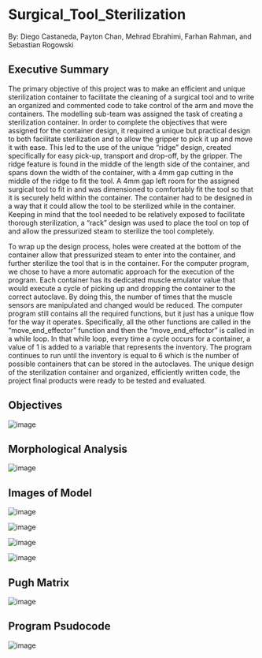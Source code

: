 # Surgical_Tool_Sterilization

By: Diego Castaneda, Payton Chan, Mehrad Ebrahimi, Farhan Rahman, and Sebastian Rogowski

## Executive Summary

The primary objective of this project was to make an efficient and unique sterilization container to facilitate the cleaning of a surgical tool and to write an organized and commented code to take control of the arm and move the containers. The modelling sub-team was assigned the task of creating a sterilization container. In order to complete the objectives that were assigned for the container design, it required a unique but practical design to both facilitate sterilization and to allow the gripper to pick it up and move it with ease. This led to the use of the unique “ridge” design, created specifically for easy pick-up, transport and drop-off, by the gripper. The ridge feature is found in the middle of the length side of the container, and spans down the width of the container, with a 4mm gap cutting in the middle of the ridge to fit the tool. A 4mm gap left room for the assigned surgical tool to fit in and was dimensioned to comfortably fit the tool so that it is securely held within the container. The container had to be designed in a way that it could allow the tool to be sterilized while in the container. Keeping in mind that the tool needed to be relatively exposed to facilitate thorough sterilization, a “rack” design was used to place the tool on top of and allow the pressurized steam to sterilize the tool completely. 

To wrap up the design process, holes were created at the bottom of the container allow that pressurized steam to enter into the container, and further sterilize the tool that is in the container. For the computer program, we chose to have a more automatic approach for the execution of the program. Each container has its dedicated muscle emulator value that would execute a cycle of picking up and dropping the container to the correct autoclave. By doing this, the number of times that the muscle sensors are manipulated and changed would be reduced. The computer program still contains all the required functions, but it just has a unique flow for the way it operates. Specifically, all the other functions are called in the “move_end_effector” function and then the “move_end_effector” is called in a while loop. In that while loop, every time a cycle occurs for a container, a value of 1 is added to a variable that represents the inventory. The program continues to run until the inventory is equal to 6 which is the number of possible containers that can be stored in the autoclaves. The unique design of the sterilization container and organized, efficiently written code, the project final products were ready to be tested and evaluated.

## Objectives

![image](https://user-images.githubusercontent.com/89839649/140624491-d59b552b-330e-4072-81a2-f89b973efc47.png)

## Morphological Analysis

![image](https://user-images.githubusercontent.com/89839649/140624505-7f6fe785-d330-47ed-90a9-b4624c6e5fb3.png)

## Images of Model

![image](https://user-images.githubusercontent.com/89839649/140624571-69e0e1ae-c9bb-4a63-a77a-ef772fdd79bd.png)

![image](https://user-images.githubusercontent.com/89839649/140624589-d381eca8-b8b0-49b3-bcc9-380b7a6b17bf.png)

![image](https://user-images.githubusercontent.com/89839649/140624600-1109f26d-0f13-4b45-b8c9-9237be4b1ac5.png)

![image](https://user-images.githubusercontent.com/89839649/140624606-8f5502b8-2120-4e15-a63c-1921b9388aa0.png)

## Pugh Matrix

![image](https://user-images.githubusercontent.com/89839649/140624619-9a6f8527-b123-4e92-8755-4a57bdd8a858.png)

## Program Psudocode

![image](https://user-images.githubusercontent.com/89839649/140624639-10435dab-d47a-4870-8089-7cef2d814e20.png)
